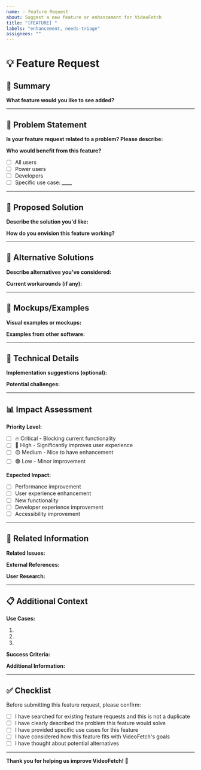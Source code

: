 ```yaml
---
name: 💡 Feature Request
about: Suggest a new feature or enhancement for VideoFetch
title: "[FEATURE] "
labels: "enhancement, needs-triage"
assignees: ""
---
```


# 💡 Feature Request

## 🎯 Summary

<!-- A clear and concise description of the feature you'd like to see -->

**What feature would you like to see added?**

---

## 🤔 Problem Statement

**Is your feature request related to a problem? Please describe:**

<!-- A clear description of what the problem is. Ex. I'm always frustrated when [...] -->

**Who would benefit from this feature?**

-   [ ] All users
-   [ ] Power users
-   [ ] Developers
-   [ ] Specific use case: ******\_\_\_\_******

---

## 💭 Proposed Solution

**Describe the solution you'd like:**

<!-- A clear and concise description of what you want to happen -->

**How do you envision this feature working?**

<!-- Describe the user experience and workflow -->

---

## 🔄 Alternative Solutions

**Describe alternatives you've considered:**

<!-- A clear description of any alternative solutions or features you've considered -->

**Current workarounds (if any):**

<!-- How do you currently solve this problem? -->

---

## 🎨 Mockups/Examples

**Visual examples or mockups:**

<!-- If you have mockups, wireframes, or examples from other software, please share them -->
<!-- You can drag and drop images directly into this text area -->

**Examples from other software:**

<!-- Are there similar features in other applications that work well? -->

---

## 🔧 Technical Details

**Implementation suggestions (optional):**

<!-- If you have technical knowledge, feel free to suggest how this could be implemented -->

**Potential challenges:**

<!-- Are there any technical or design challenges you foresee? -->

---

## 📊 Impact Assessment

**Priority Level:**

-   [ ] 🔥 Critical - Blocking current functionality
-   [ ] 🔴 High - Significantly improves user experience
-   [ ] 🟡 Medium - Nice to have enhancement
-   [ ] 🟢 Low - Minor improvement

**Expected Impact:**

-   [ ] Performance improvement
-   [ ] User experience enhancement
-   [ ] New functionality
-   [ ] Developer experience improvement
-   [ ] Accessibility improvement

---

## 🔗 Related Information

**Related Issues:**

<!-- Link any related issues using #issue-number -->

**External References:**

<!-- Links to relevant documentation, discussions, or examples -->

**User Research:**

<!-- Have you discussed this with other users? What was their feedback? -->

---

## 📋 Additional Context

**Use Cases:**

<!-- Provide specific examples of how this feature would be used -->

1.
2.
3.

**Success Criteria:**

<!-- How would we know this feature is successful? -->

**Additional Information:**

<!-- Add any other context, screenshots, or details about the feature request here -->

---

## ✅ Checklist

Before submitting this feature request, please confirm:

-   [ ] I have searched for existing feature requests and this is not a duplicate
-   [ ] I have clearly described the problem this feature would solve
-   [ ] I have provided specific use cases for this feature
-   [ ] I have considered how this feature fits with VideoFetch's goals
-   [ ] I have thought about potential alternatives

---

**Thank you for helping us improve VideoFetch! 🚀**
